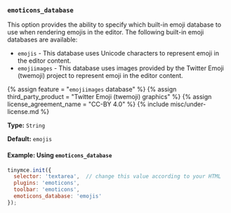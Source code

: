 ### `emoticons_database`

This option provides the ability to specify which built-in emoji database to use when rendering emojis in the editor. The following built-in emoji databases are available:
* `emojis` - This database uses Unicode characters to represent emoji in the editor content.
* `emojiimages` - This database uses images provided by the Twitter Emoji (twemoji) project to represent emoji in the editor content.

{% assign feature = "`emojiimages` database" %}
{% assign third_party_product = "Twitter Emoji (twemoji) graphics" %}
{% assign license_agreement_name = "CC-BY 4.0" %}
{% include misc/under-license.md %}

**Type:** `String`

**Default:** `emojis`

#### Example: Using `emoticons_database`

```js
tinymce.init({
  selector: 'textarea',  // change this value according to your HTML
  plugins: 'emoticons',
  toolbar: 'emoticons',
  emoticons_database: 'emojis'
});
```
